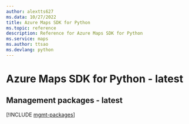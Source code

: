 ```yaml
---
author: alextts627
ms.data: 10/27/2022
title: Azure Maps SDK for Python
ms.topic: reference
description: Reference for Azure Maps SDK for Python
ms.service: maps
ms.author: ttsao
ms.devlang: python
---
```

# Azure Maps SDK for Python - latest

## Management packages - latest
[!INCLUDE [mgmt-packages](maps-mgmt-index.md)]